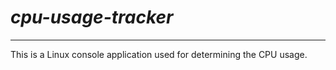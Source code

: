 # *cpu-usage-tracker*

---

This is a Linux console application used for determining the CPU usage.

